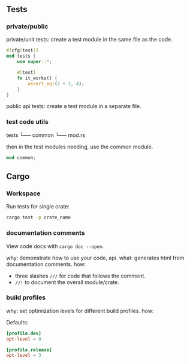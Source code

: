 #

## Tests

### private/public

private/unit tests: create a test module in the same file as the code.

```rust
#[cfg(test)]
mod tests {
    use super::*;

    #[test]
    fn it_works() {
        assert_eq!(2 + 2, 4);
    }
}
```

public api tests: create a test module in a separate file.

### test code utils

tests
└── common
    └── mod.rs

then in the test modules needing, use the common module.

```rust
mod common;
```

## Cargo

### Workspace

Run tests for single crate:

```sh
cargo test -p crate_name
```

### documentation comments

View code docs with `cargo doc --open`.

why: demonstrate how to use your code, api.
what: generates html from documentation comments.
how:

- three slashes `///` for code that follows the comment.
- `//!` to document the overall module/crate.

### build profiles

why: set optimization levels for different build profiles.
how:

Defaults:

```toml
[profile.dev]
opt-level = 0

[profile.release]
opt-level = 3
```
